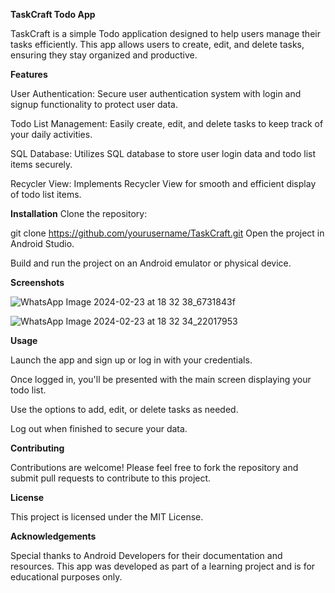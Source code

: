 **TaskCraft Todo App**

TaskCraft is a simple Todo application designed to help users manage their tasks efficiently. This app allows users to create, edit, and delete tasks, ensuring they stay organized and productive.

**Features**

User Authentication: Secure user authentication system with login and signup functionality to protect user data.

Todo List Management: Easily create, edit, and delete tasks to keep track of your daily activities.

SQL Database: Utilizes SQL database to store user login data and todo list items securely.

Recycler View: Implements Recycler View for smooth and efficient display of todo list items.

**Installation**
Clone the repository:

git clone https://github.com/yourusername/TaskCraft.git
Open the project in Android Studio.

Build and run the project on an Android emulator or physical device.

**Screenshots**

![WhatsApp Image 2024-02-23 at 18 32 38_6731843f](https://github.com/Siddhesh-003/OIBSIP-TaskCraft/assets/109758256/a1c38aa0-cfff-41bf-8812-69f320647893)



![WhatsApp Image 2024-02-23 at 18 32 34_22017953](https://github.com/Siddhesh-003/OIBSIP-TaskCraft/assets/109758256/1944ef7d-f0e3-41c7-8c66-e50060b1e3ca)




**Usage**

Launch the app and sign up or log in with your credentials.

Once logged in, you'll be presented with the main screen displaying your todo list.

Use the options to add, edit, or delete tasks as needed.

Log out when finished to secure your data.

**Contributing**

Contributions are welcome! Please feel free to fork the repository and submit pull requests to contribute to this project.

**License**

This project is licensed under the MIT License.

**Acknowledgements**

Special thanks to Android Developers for their documentation and resources.
This app was developed as part of a learning project and is for educational purposes only.
